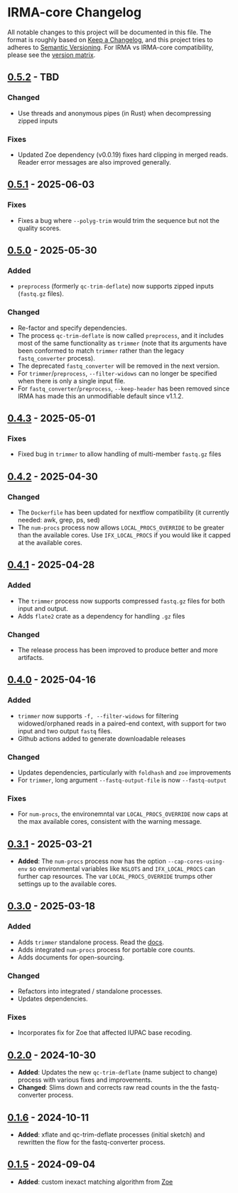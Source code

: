 # IRMA-core Changelog

All notable changes to this project will be documented in this file. The format
is roughly based on [Keep a Changelog], and this project tries to adheres to
[Semantic Versioning]. For IRMA vs IRMA-core compatibility, please see the
[version matrix](VERSION_MATRIX.md).

## [0.5.2] - TBD

### Changed

- Use threads and anonymous pipes (in Rust) when decompressing zipped inputs

### Fixes

- Updated Zoe dependency (v0.0.19) fixes hard clipping in merged reads. Reader
  error messages are also improved generally.

## [0.5.1] - 2025-06-03

### Fixes

- Fixes a bug where `--polyg-trim` would trim the sequence but not the quality scores.

## [0.5.0] - 2025-05-30

### Added

- `preprocess` (formerly `qc-trim-deflate`) now supports zipped inputs (`fastq.gz` files).

### Changed

- Re-factor and specify dependencies.
- The process `qc-trim-deflate` is now called `preprocess`, and it includes most
  of the same functionality as `trimmer` (note that its arguments have been
  conformed to match `trimmer` rather than the legacy `fastq_converter`
  process).
- The deprecated `fastq_converter` will be removed in the next version.
- For `trimmer`/`preprocess`, `--filter-widows` can no longer be specified when
  there is only a single input file.
- For `fastq_converter`/`preprocess`, `--keep-header` has been removed since
  IRMA has made this an unmodifiable default since v1.1.2.

## [0.4.3] - 2025-05-01

### Fixes

- Fixed bug in `trimmer` to allow handling of multi-member `fastq.gz` files

## [0.4.2] - 2025-04-30

### Changed

- The `Dockerfile` has been updated for nextflow compatibility (it currently
  needed: awk, grep, ps, sed)
- The `num-procs` process now allows `LOCAL_PROCS_OVERRIDE` to be greater than
  the available cores. Use `IFX_LOCAL_PROCS` if you would like it capped at the
  available cores.

## [0.4.1] - 2025-04-28

### Added

- The `trimmer` process now supports compressed `fastq.gz` files for both input and output.
- Adds `flate2` crate as a dependency for handling `.gz` files

### Changed

- The release process has been improved to produce better and more artifacts.

## [0.4.0] - 2025-04-16

### Added

- `trimmer` now supports `-f, --filter-widows` for filtering widowed/orphaned reads in a paired-end context, with support for two input and two output `fastq` files.
- Github actions added to generate downloadable releases

### Changed

- Updates dependencies, particularly with `foldhash` and `zoe` improvements
- For `trimmer`, long argument `--fastq-output-file` is now `--fastq-output`

### Fixes

- For `num-procs`, the environemntal var `LOCAL_PROCS_OVERRIDE` now caps at the
  max available cores, consistent with the warning message.

## [0.3.1] - 2025-03-21

- **Added**: The `num-procs` process now has the option `--cap-cores-using-env`
  so environmental variables like `NSLOTS` and `IFX_LOCAL_PROCS` can further cap
  resources. The var `LOCAL_PROCS_OVERRIDE` trumps other settings up to the
  available cores.

## [0.3.0] - 2025-03-18

### Added

- Adds `trimmer` standalone process. Read the [docs](docs/TRIMMER.md).
- Adds integrated `num-procs` process for portable core counts.
- Adds documents for open-sourcing.

### Changed

- Refactors into integrated / standalone processes.
- Updates dependencies.

### Fixes

- Incorporates fix for Zoe that affected IUPAC base recoding.

## [0.2.0] - 2024-10-30

- **Added**: Updates the new `qc-trim-deflate` (name subject to change) process with various fixes and improvements.
- **Changed**: Slims down and corrects raw read counts in the the fastq-converter process.

## [0.1.6] - 2024-10-11

- **Added**: xflate and qc-trim-deflate processes (initial sketch) and rewritten the flow for the fastq-converter process.

## [0.1.5] - 2024-09-04

- **Added**: custom inexact matching algorithm from [Zoe]

<!-- Versions -->
[0.5.2]: https://github.com/CDCgov/irma-core/compare/v0.5.1...v0.5.2
[0.5.1]: https://github.com/CDCgov/irma-core/compare/v0.5.0...v0.5.1
[0.5.0]: https://github.com/CDCgov/irma-core/compare/v0.4.3...v0.5.0
[0.4.3]: https://github.com/CDCgov/irma-core/compare/v0.4.2...v0.4.3
[0.4.2]: https://github.com/CDCgov/irma-core/compare/v0.4.1...v0.4.2
[0.4.1]: https://github.com/CDCgov/irma-core/compare/v0.4.0...v0.4.1
[0.4.0]: https://github.com/CDCgov/irma-core/compare/v0.3.1...v0.4.0
[0.3.1]: https://github.com/CDCgov/irma-core/compare/v0.3.0...v0.3.1
[0.3.0]: https://github.com/CDCgov/irma-core/compare/v0.2.0...v0.3.0
[0.2.0]: https://github.com/CDCgov/irma-core/compare/v0.1.6...v0.2.0
[0.1.6]: https://github.com/CDCgov/irma-core/compare/v0.1.5...v0.1.6
[0.1.5]: https://github.com/CDCgov/irma-core/compare/IRMA@v1.1.5...v0.1.5

<!-- Links -->
[keep a changelog]: https://keepachangelog.com/en/1.0.0/
[semantic versioning]: https://semver.org/spec/v2.0.0.html
[Zoe]: https://github.com/CDCgov/zoe
